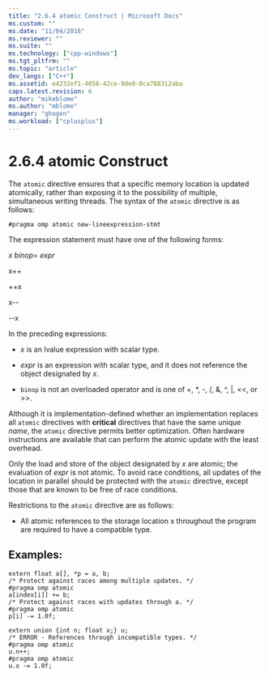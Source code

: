 ```yaml
---
title: "2.6.4 atomic Construct | Microsoft Docs"
ms.custom: ""
ms.date: "11/04/2016"
ms.reviewer: ""
ms.suite: ""
ms.technology: ["cpp-windows"]
ms.tgt_pltfrm: ""
ms.topic: "article"
dev_langs: ["C++"]
ms.assetid: e4232ef1-4058-42ce-9de0-0ca788312aba
caps.latest.revision: 6
author: "mikeblome"
ms.author: "mblome"
manager: "ghogen"
ms.workload: ["cplusplus"]
---
```

# 2.6.4 atomic Construct
The `atomic` directive ensures that a specific memory location is updated atomically, rather than exposing it to the possibility of multiple, simultaneous writing threads. The syntax of the `atomic` directive is as follows:  
  
```  
#pragma omp atomic new-lineexpression-stmt  
```  
  
 The expression statement must have one of the following forms:  
  
 *x binop*= *expr*  
  
 x++  
  
 ++x  
  
 x--  
  
 --x  
  
 In the preceding expressions:  
  
-   *x* is an lvalue expression with scalar type.  
  
-   *expr* is an expression with scalar type, and it does not reference the object designated by *x*.  
  
-   `binop` is not an overloaded operator and is one of  +, *, -, /, &, ^, &#124;, <\<, or   >>.  
  
 Although it is implementation-defined whether an implementation replaces all `atomic` directives with **critical** directives that have the same unique *name*, the `atomic` directive permits better optimization. Often hardware instructions are available that can perform the atomic update with the least overhead.  
  
 Only the load and store of the object designated by *x* are atomic; the evaluation of *expr* is not atomic. To avoid race conditions, all updates of the location in parallel should be protected with the `atomic` directive, except those that are known to be free of race conditions.  
  
 Restrictions to the `atomic` directive are as follows:  
  
-   All atomic references to the storage location x throughout the program are required to have a compatible type.  
  
## Examples:  
  
```  
extern float a[], *p = a, b;  
/* Protect against races among multiple updates. */  
#pragma omp atomic  
a[index[i]] += b;  
/* Protect against races with updates through a. */  
#pragma omp atomic  
p[i] -= 1.0f;  
  
extern union {int n; float x;} u;  
/* ERROR - References through incompatible types. */  
#pragma omp atomic  
u.n++;  
#pragma omp atomic  
u.x -= 1.0f;  
```